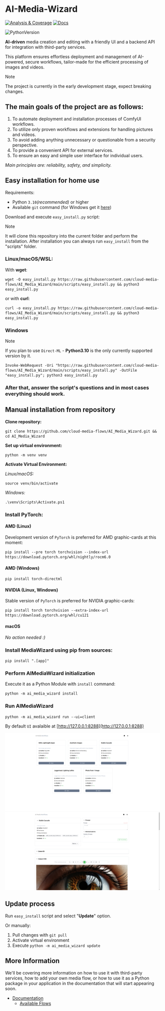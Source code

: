 # AI-Media-Wizard

[![Analysis & Coverage](https://github.com/cloud-media-flows/AI_Media_Wizard/actions/workflows/analysis-coverage.yml/badge.svg)](https://github.com/cloud-media-flows/AI_Media_Wizard/actions/workflows/analysis-coverage.yml)
[![Docs](https://github.com/cloud-media-flows/AI_Media_Wizard/actions/workflows/docs.yml/badge.svg)](https://cloud-media-flows.github.io/AI_Media_Wizard/)

![PythonVersion](https://img.shields.io/badge/python-3.10%20%7C%203.11%20%7C%203.12-blue)

**AI-driven** media creation and editing with a friendly UI and a backend API for integration with third-party services.

This platform ensures effortless deployment and management of AI-powered, secure workflows, tailor-made for the efficient processing of images and videos.

> [!NOTE]
> The project is currently in the early development stage, expect breaking changes.

## The main goals of the project are as follows:

1. To automate deployment and installation processes of ComfyUI workflows.
2. To utilize only proven workflows and extensions for handling pictures and videos.
3. To avoid adding anything unnecessary or questionable from a security perspective.
4. To provide a convenient API for external services.
5. To ensure an easy and simple user interface for individual users.

*Main principles are: reliability, safety, and simplicity.*

## Easy installation for home use

Requirements:

- Python `3.10`*(recommended)* or higher
- Available `git` command (for Windows get it [here](https://gitforwindows.org/))

Download and execute `easy_install.py` script:

> [!NOTE]
> It will clone this repository into the current folder and perform the installation.
> After installation you can always run `easy_install` from the "scripts" folder.

### Linux/macOS/WSL:

With **wget**:
```console
wget -O easy_install.py https://raw.githubusercontent.com/cloud-media-flows/AI_Media_Wizard/main/scripts/easy_install.py && python3 easy_install.py
```

or with **curl**:
```console
curl -o easy_install.py https://raw.githubusercontent.com/cloud-media-flows/AI_Media_Wizard/main/scripts/easy_install.py && python3 easy_install.py
```

### Windows

> [!NOTE]
> If you plan to use `Direct-ML` - **Python3.10** is the only currently supported version by it.

```console
Invoke-WebRequest -Uri "https://raw.githubusercontent.com/cloud-media-flows/AI_Media_Wizard/main/scripts/easy_install.py" -OutFile "easy_install.py"; python3 easy_install.py
```

### After that, answer the script's questions and in most cases everything should work.

## Manual installation from repository

**Clone repository:**

```console
git clone https://github.com/cloud-media-flows/AI_Media_Wizard.git && cd AI_Media_Wizard
```

**Set up virtual environment:**

```console
python -m venv venv
```

**Activate Virtual Environment:**

_Linux/macOS:_

```console
source venv/bin/activate
```

_Windows:_

```console
.\venv\Scripts\Activate.ps1
```

### Install **PyTorch**:

#### AMD (Linux)

Development version of `PyTorch` is preferred for AMD graphic-cards at this moment:

```console
pip install --pre torch torchvision --index-url https://download.pytorch.org/whl/nightly/rocm6.0
```

#### AMD (Windows)

```console
pip install torch-directml
```

#### NVIDIA (Linux, Windows)

Stable version of `PyTorch` is preferred for NVIDIA graphic-cards:

```console
pip install torch torchvision --extra-index-url https://download.pytorch.org/whl/cu121
```

#### macOS

_No action needed :)_

### Install MediaWizard using **pip** from sources:

```console
pip install ".[app]"
```

### Perform **AIMediaWizard** initialization

Execute it as a Python Module with ``install`` command:

```console
python -m ai_media_wizard install
```

### Run **AIMediaWizard**

```console
python -m ai_media_wizard run --ui=client
```

By default `UI` avalaible at [http://127.0.0.1:8288](http://127.0.0.1:8288)

![UI](/screenshots/screenshot_1.png)
![UI](/screenshots/screenshot_2.png)

## Update process

Run `easy_install` script and select "**Update**" option.

Or manually:
1. Pull changes with `git pull`
2. Activate virtual environment
3. Execute `python -m ai_media_wizard update`

## More Information

We'll be covering more information on how to use it with third-party services, how to add your own media flow,
or how to use it as a Python package in your application in the documentation that will start appearing soon.

- [Documentation](https://cloud-media-flows.github.io/AI_Media_Wizard/)
  - [Available Flows](https://cloud-media-flows.github.io/AI_Media_Wizard/Flows/index.html)
